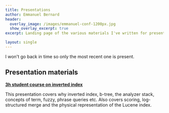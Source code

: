 ```yaml
---
title: Presentations
author: Emmanuel Bernard
header:
  overlay_image: /images/emmanuel-conf-1200px.jpg
  show_overlay_excerpt: true
excerpt: Landing page of the various materials I've written for presentations.

layout: single
---
```


I won't go back in time so only the most recent one is present.

## Presentation materials

**[3h student course on inverted index](/presentations/inverted-index/)**

This presentation covers why inverted index, b-tree, the analyzer stack, concepts of term, fuzzy, phrase queries etc.
Also covers scoring, log-structured merge and the physical representation of the Lucene index.

